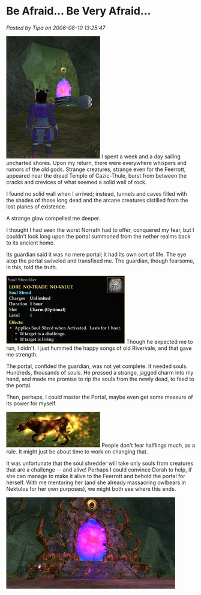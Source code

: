 # Be Afraid... Be Very Afraid...

*Posted by Tipa on 2006-08-10 13:25:47*

![Tunnel to the Fear Portal](../uploads/2006/08/fearcave.jpg) I spent a week and a day sailing uncharted shores. Upon my return, there were everywhere whispers and rumors of the old gods. Strange creatures, strange even for the Feerrott, appeared near the dread Temple of Cazic-Thule, burst from between the cracks and crevices of what seemed a solid wall of rock.

I found no solid wall when I arrived; instead, tunnels and caves filled with the shades of those long dead and the arcane creatures distilled from the lost planes of existence.

A strange glow compelled me deeper.

I thought I had seen the worst Norrath had to offer, conquered my fear, but I couldn't look long upon the portal summoned from the nether realms back to its ancient home.

Its guardian said it was no mere portal; it had its own sort of life. The eye atop the portal swiveled and transfixed me. The guardian, though fearsome, in this, told the truth.

![Soul Shredder Description](../uploads/2006/08/soulshredder.jpg) Though he expected me to run, I didn't. I just hummed the happy songs of old Rivervale, and that gave me strength.

The portal, confided the guardian, was not yet complete. It needed souls. Hundreds, thousands of souls. He pressed a strange, jagged charm into my hand, and made me promise to rip the souls from the newly dead, to feed to the portal.

Then, perhaps, I could master the Portal, maybe even get some measure of its power for myself.

![Horror Hound](../uploads/2006/08/hellhound.jpg) People don't fear halflings much, as a rule. It might just be about time to work on changing that.

It was unfortunate that the soul shredder will take only souls from creatures that are a challenge -- and alive! Perhaps I could convince Dorah to help, if she can manage to make it alive to the Feerrott and behold the portal for herself. With me mentoring her (and she already massacring owlbears in Nektulos for her own purposes), we might both see where this ends.

![Portal to the Plane of Fear](../uploads/2006/08/fearportal.jpg)
